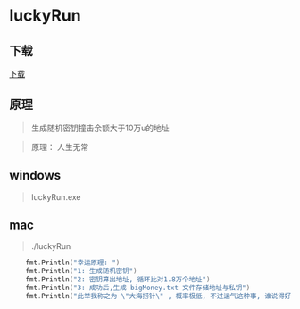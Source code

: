 # luckyRun

##  下载
[下载](https://github.com/lvjianzwp/luckyRun/archive/refs/tags/v1.1.0.zip)

## 原理
>  生成随机密钥撞击余额大于10万u的地址

>   原理： 人生无常


## windows 
>  luckyRun.exe 

## mac 
> ./luckyRun


```go
	fmt.Println("幸运原理: ")
	fmt.Println("1: 生成随机密钥")
	fmt.Println("2: 密钥算出地址, 循环比对1.8万个地址")
	fmt.Println("3: 成功后,生成 bigMoney.txt 文件存储地址与私钥")
	fmt.Println("此举我称之为 \"大海捞针\" , 概率极低, 不过运气这种事, 谁说得好呢 ^_^ ")
```

